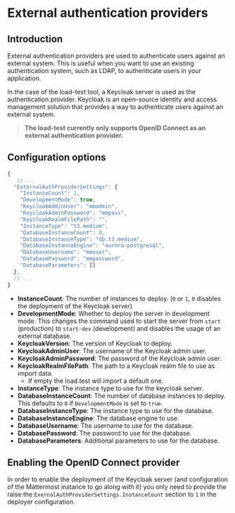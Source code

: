 # External authentication providers

## Introduction

External authentication providers are used to authenticate users against an external system. This is useful when you want to use an existing authentication system, such as LDAP, to authenticate users in your application.

In the case of the load-test tool, a Keycloak server is used as the authentication provider. Keycloak is an open-source identity and access management solution that provides a way to authenticate users against an external system.

> **The load-test currently only supports OpenID Connect as an external authentication provider.**

## Configuration options

``` js
{
   // ...
  "ExternalAuthProviderSettings": {
    "InstanceCount": 1,
    "DevelopmentMode": true,
    "KeycloakAdminUser": "mmadmin",
    "KeycloakAdminPassword": "mmpass",
    "KeycloakRealmFilePath": "",
    "InstanceType": "t3.medium",
    "DatabaseInstanceCount": 0,
    "DatabaseInstanceType": "db.t3.medium",
    "DatabaseInstanceEngine": "aurora-postgresql",
    "DatabaseUsername": "mmuser",
    "DatabasePassword": "mmpassword",
    "DatabaseParameters": []
  },
  // ...
}
```

- **InstanceCount**: The number of instances to deploy. (`0` or `1`, `0` disables the deployment of the Keycloak server)
- **DevelopmentMode**: Whether to deploy the server in development mode. This changes the command used to start the server from `start` (production) to `start-dev` (development) and disables the usage of an external database.
- **KeycloakVersion**: The version of Keycloak to deploy.
- **KeycloakAdminUser**: The username of the Keycloak admin user.
- **KeycloakAdminPassword**: The password of the Keycloak admin user.
- **KeycloakRealmFilePath**: The path to a Keycloak realm file to use as import data.
  - If empty the load test will import a default one.
- **InstanceType**: The instance type to use for the keycloak server.
- **DatabaseInstanceCount**: The number of database instances to deploy. This defaults to `0` if `DevelopmentMode` is set to `true`.
- **DatabaseInstanceType**: The instance type to use for the database.
- **DatabaseInstanceEngine**: The database engine to use.
- **DatabaseUsername**: The username to use for the database.
- **DatabasePassword**: The password to use for the database.
- **DatabaseParameters**: Additional parameters to use for the database.

## Enabling the OpenID Connect provider

In order to enable the deployment of the Keycloak server (and configuration of the Mattermost instance to go along with it) you only need to provide the raise the `ExernalAuthProviderSettings.InstanceCount` section to `1` in the deployer configuration.
